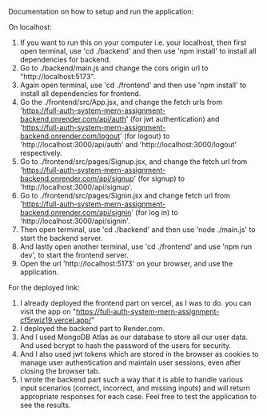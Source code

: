Documentation on how to setup and run the application:

On localhost:
1. If you want to run this on your computer i.e. your localhost, then first open terminal, use 'cd ./backend' and then use 'npm install' to install all dependencies for backend.
2. Go to ./backend/main.js and change the cors origin url to "http://localhost:5173".
3. Again open terminal, use 'cd ./frontend' and then use 'npm install' to install all dependencies for frontend.
4. Go the ./frontend/src/App.jsx, and change the fetch urls from 'https://full-auth-system-mern-assignment-backend.onrender.com/api/auth' (for jwt authentication) and 'https://full-auth-system-mern-assignment-backend.onrender.com/logout' (for logout) to 'http://localhost:3000/api/auth' and 'http://localhost:3000/logout' respectively.
5. Go to ./frontend/src/pages/Signup.jsx, and change the fetch url from 'https://full-auth-system-mern-assignment-backend.onrender.com/api/signup' (for signup) to 'http://localhost:3000/api/signup'.
6. Go to ./frontend/src/pages/Signin.jsx and change fetch url from 'https://full-auth-system-mern-assignment-backend.onrender.com/api/signin' (for log in) to 'http://localhost:3000/api/signin'.
7. Then open terminal, use 'cd ./backend' and then use 'node ./main.js' to start the backend server.
8. And lastly open another terminal, use 'cd ./frontend' and use 'npm run dev', to start the frontend server.
9. Open the url 'http://localhost:5173' on your browser, and use the application.

For the deployed link:
1. I already deployed the frontend part on vercel, as I was to do. you can visit the app on "https://full-auth-system-mern-assignment-cf5rwiz19.vercel.app/"
2. I deployed the backend part to Render.com.
3. And I used MongoDB Atlas as our database to store all our user data. And used bcrypt to hash the password of the users for security.
4. And I also used jwt tokens which are stored in the browser as cookies to manage user authentication and maintain user sessions, even after closing the browser tab.
5. I wrote the backend part such a way that it is able to handle various input scenarios (correct, incorrect, and missing inputs) and will return appropriate responses for each case. Feel free to test the application to see the results.

